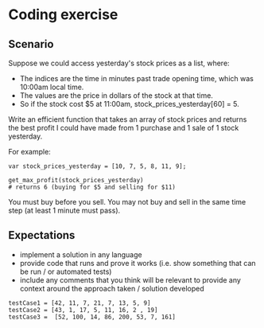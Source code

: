 # Coding exercise

## Scenario
Suppose we could access yesterday's stock prices as a list, where:

- The indices are the time in minutes past trade opening time, which was 10:00am local time.
- The values are the price in dollars of the stock at that time.
- So if the stock cost $5 at 11:00am, stock_prices_yesterday[60] = 5.

Write an efficient function that takes an array of stock prices and returns the best profit I could have made from 1  purchase and 1 sale of 1 stock yesterday.

For example:

```
var stock_prices_yesterday = [10, 7, 5, 8, 11, 9];

get_max_profit(stock_prices_yesterday)
# returns 6 (buying for $5 and selling for $11)
```

You must buy before you sell. You may not buy and sell in the same time step (at least 1 minute must pass).

## Expectations
- implement a solution in any language
- provide code that runs and prove it works (i.e. show something that can be run / or automated tests)
- include any comments that you think will be relevant to provide any context around the approach taken / solution developed

```
testCase1 = [42, 11, 7, 21, 7, 13, 5, 9]
testCase2 = [43, 1, 17, 5, 11, 16, 2 , 19]
testCase3 =  [52, 100, 14, 86, 200, 53, 7, 161]
```

